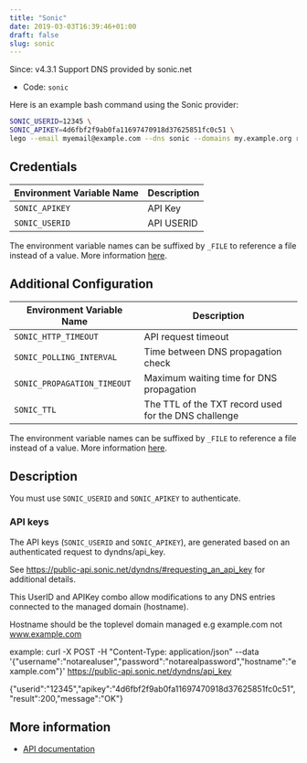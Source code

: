```yaml
---
title: "Sonic"
date: 2019-03-03T16:39:46+01:00
draft: false
slug: sonic
---
```


<!-- THIS DOCUMENTATION IS AUTO-GENERATED. PLEASE DO NOT EDIT. -->
<!-- providers/dns/sonic/sonic.toml -->
<!-- THIS DOCUMENTATION IS AUTO-GENERATED. PLEASE DO NOT EDIT. -->

Since: v4.3.1
Support DNS provided by sonic.net


<!--more-->

- Code: `sonic`

Here is an example bash command using the Sonic provider:

```bash
SONIC_USERID=12345 \
SONIC_APIKEY=4d6fbf2f9ab0fa11697470918d37625851fc0c51 \
lego --email myemail@example.com --dns sonic --domains my.example.org run

```




## Credentials

| Environment Variable Name | Description |
|-----------------------|-------------|
| `SONIC_APIKEY` | API Key |
| `SONIC_USERID` | API USERID |

The environment variable names can be suffixed by `_FILE` to reference a file instead of a value.
More information [here](/lego/dns/#configuration-and-credentials).


## Additional Configuration

| Environment Variable Name | Description |
|--------------------------------|-------------|
| `SONIC_HTTP_TIMEOUT` | API request timeout |
| `SONIC_POLLING_INTERVAL` | Time between DNS propagation check |
| `SONIC_PROPAGATION_TIMEOUT` | Maximum waiting time for DNS propagation |
| `SONIC_TTL` | The TTL of the TXT record used for the DNS challenge |

The environment variable names can be suffixed by `_FILE` to reference a file instead of a value.
More information [here](/lego/dns/#configuration-and-credentials).

## Description

You must use `SONIC_USERID` and `SONIC_APIKEY` to authenticate.

### API keys

The API keys (`SONIC_USERID` and `SONIC_APIKEY`), are generated based on an authenticated request to dyndns/api_key.

See https://public-api.sonic.net/dyndns/#requesting_an_api_key for additional details.

This UserID and APIKey combo allow modifications to any DNS entries connected to the managed domain (hostname).

Hostname should be the toplevel domain managed e.g example.com not www.example.com

example:
curl -X POST -H "Content-Type: application/json" --data '{"username":"notarealuser","password":"notarealpassword","hostname":"example.com"}' https://public-api.sonic.net/dyndns/api_key

{"userid":"12345","apikey":"4d6fbf2f9ab0fa11697470918d37625851fc0c51","result":200,"message":"OK"}



## More information

- [API documentation](https://public-api.sonic.net/dyndns/)

<!-- THIS DOCUMENTATION IS AUTO-GENERATED. PLEASE DO NOT EDIT. -->
<!-- providers/dns/sonic/sonic.toml -->
<!-- THIS DOCUMENTATION IS AUTO-GENERATED. PLEASE DO NOT EDIT. -->
